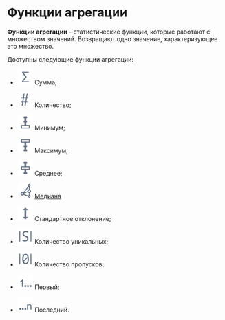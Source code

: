 # Функции агрегации

**Функции агрегации** - статистические функции, которые работают с множеством значений. Возвращают одно значение, характеризующее это множество.

Доступны следующие функции агрегации:

* ![](../media/app/icons/toolbar-18/toolbar-18-70.svg) Сумма;
* ![](../media/app/icons/toolbar-18/toolbar-18-90.svg) Количество;
* ![](../media/app/icons/toolbar-18/toolbar-18-99.svg) Минимум;
* ![](../media/app/icons/toolbar-18/toolbar-18-98.svg)  Максимум;
* ![](../media/app/icons/toolbar-18/toolbar-18-97.svg)  Среднее;
* ![](../media/app/icons/toolbar-18/toolbar-18-146.svg) [Медиана](https://wiki.loginom.ru/articles/median.html)

* ![](../media/app/icons/toolbar-18/toolbar-18-100.svg) Стандартное отклонение[;](https://ru.wikipedia.org/wiki/Среднеквадратическое-отклонение)
* ![](../media/app/icons/toolbar-18/toolbar-18-91.svg)  Количество уникальных;
* ![](../media/app/icons/toolbar-18/toolbar-18-92.svg)  Количество пропусков;
* ![](../media/app/icons/toolbar-18/toolbar-18-93.svg)  Первый;
* ![](../media/app/icons/toolbar-18/toolbar-18-94.svg)  Последний.
